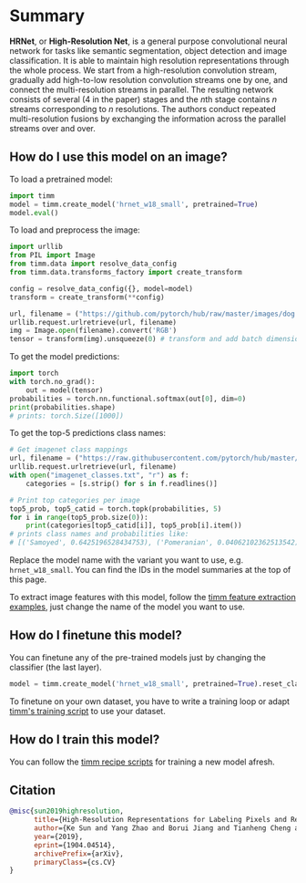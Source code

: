 # Summary

**HRNet**, or **High-Resolution Net**, is a general purpose convolutional neural network for tasks like semantic segmentation, object detection and image classification. It is able to maintain high resolution representations through the whole process. We start from a high-resolution convolution stream, gradually add high-to-low resolution convolution streams one by one, and connect the multi-resolution streams in parallel. The resulting network consists of several ($4$ in the paper) stages and the $n$th stage contains $n$ streams corresponding to $n$ resolutions. The authors conduct repeated multi-resolution fusions by exchanging the information across the parallel streams over and over.

## How do I use this model on an image?
To load a pretrained model:

```python
import timm
model = timm.create_model('hrnet_w18_small', pretrained=True)
model.eval()
```

To load and preprocess the image:
```python 
import urllib
from PIL import Image
from timm.data import resolve_data_config
from timm.data.transforms_factory import create_transform

config = resolve_data_config({}, model=model)
transform = create_transform(**config)

url, filename = ("https://github.com/pytorch/hub/raw/master/images/dog.jpg", "dog.jpg")
urllib.request.urlretrieve(url, filename)
img = Image.open(filename).convert('RGB')
tensor = transform(img).unsqueeze(0) # transform and add batch dimension
```

To get the model predictions:
```python
import torch
with torch.no_grad():
    out = model(tensor)
probabilities = torch.nn.functional.softmax(out[0], dim=0)
print(probabilities.shape)
# prints: torch.Size([1000])
```

To get the top-5 predictions class names:
```python
# Get imagenet class mappings
url, filename = ("https://raw.githubusercontent.com/pytorch/hub/master/imagenet_classes.txt", "imagenet_classes.txt")
urllib.request.urlretrieve(url, filename) 
with open("imagenet_classes.txt", "r") as f:
    categories = [s.strip() for s in f.readlines()]

# Print top categories per image
top5_prob, top5_catid = torch.topk(probabilities, 5)
for i in range(top5_prob.size(0)):
    print(categories[top5_catid[i]], top5_prob[i].item())
# prints class names and probabilities like:
# [('Samoyed', 0.6425196528434753), ('Pomeranian', 0.04062102362513542), ('keeshond', 0.03186424449086189), ('white wolf', 0.01739676296710968), ('Eskimo dog', 0.011717947199940681)]
```

Replace the model name with the variant you want to use, e.g. `hrnet_w18_small`. You can find the IDs in the model summaries at the top of this page.

To extract image features with this model, follow the [timm feature extraction examples](https://rwightman.github.io/pytorch-image-models/feature_extraction/), just change the name of the model you want to use.

## How do I finetune this model?
You can finetune any of the pre-trained models just by changing the classifier (the last layer).
```python
model = timm.create_model('hrnet_w18_small', pretrained=True).reset_classifier(NUM_FINETUNE_CLASSES)
```
To finetune on your own dataset, you have to write a training loop or adapt [timm's training
script](https://github.com/rwightman/pytorch-image-models/blob/master/train.py) to use your dataset.

## How do I train this model?

You can follow the [timm recipe scripts](https://rwightman.github.io/pytorch-image-models/scripts/) for training a new model afresh.

## Citation

```BibTeX
@misc{sun2019highresolution,
      title={High-Resolution Representations for Labeling Pixels and Regions}, 
      author={Ke Sun and Yang Zhao and Borui Jiang and Tianheng Cheng and Bin Xiao and Dong Liu and Yadong Mu and Xinggang Wang and Wenyu Liu and Jingdong Wang},
      year={2019},
      eprint={1904.04514},
      archivePrefix={arXiv},
      primaryClass={cs.CV}
}
```

<!--
Models:
- Name: hrnet_w18_small
  Metadata:
    FLOPs: 2071651488
    Epochs: 100
    Batch Size: 256
    Training Data:
    - ImageNet
    Training Techniques:
    - Nesterov Accelerated Gradient
    - Weight Decay
    Training Resources: 4x NVIDIA V100 GPUs
    Architecture:
    - Batch Normalization
    - Convolution
    - ReLU
    - Residual Connection
    File Size: 52934302
    Tasks:
    - Image Classification
    Training Time: ''
    ID: hrnet_w18_small
    Layers: 18
    Crop Pct: '0.875'
    Momentum: 0.9
    Image Size: '224'
    Weight Decay: 0.001
    Interpolation: bilinear
  Code: https://github.com/rwightman/pytorch-image-models/blob/d8e69206be253892b2956341fea09fdebfaae4e3/timm/models/hrnet.py#L790
  Config: ''
  In Collection: HRNet
- Name: hrnet_w18_small_v2
  Metadata:
    FLOPs: 3360023160
    Epochs: 100
    Batch Size: 256
    Training Data:
    - ImageNet
    Training Techniques:
    - Nesterov Accelerated Gradient
    - Weight Decay
    Training Resources: 4x NVIDIA V100 GPUs
    Architecture:
    - Batch Normalization
    - Convolution
    - ReLU
    - Residual Connection
    File Size: 62682879
    Tasks:
    - Image Classification
    Training Time: ''
    ID: hrnet_w18_small_v2
    Layers: 18
    Crop Pct: '0.875'
    Momentum: 0.9
    Image Size: '224'
    Weight Decay: 0.001
    Interpolation: bilinear
  Code: https://github.com/rwightman/pytorch-image-models/blob/d8e69206be253892b2956341fea09fdebfaae4e3/timm/models/hrnet.py#L795
  Config: ''
  In Collection: HRNet
- Name: hrnet_w32
  Metadata:
    FLOPs: 11524528320
    Epochs: 100
    Batch Size: 256
    Training Data:
    - ImageNet
    Training Techniques:
    - Nesterov Accelerated Gradient
    - Weight Decay
    Training Resources: 4x NVIDIA V100 GPUs
    Architecture:
    - Batch Normalization
    - Convolution
    - ReLU
    - Residual Connection
    File Size: 165547812
    Tasks:
    - Image Classification
    Training Time: 60 hours
    ID: hrnet_w32
    Layers: 32
    Crop Pct: '0.875'
    Momentum: 0.9
    Image Size: '224'
    Weight Decay: 0.001
    Interpolation: bilinear
  Code: https://github.com/rwightman/pytorch-image-models/blob/d8e69206be253892b2956341fea09fdebfaae4e3/timm/models/hrnet.py#L810
  Config: ''
  In Collection: HRNet
- Name: hrnet_w40
  Metadata:
    FLOPs: 16381182192
    Epochs: 100
    Batch Size: 256
    Training Data:
    - ImageNet
    Training Techniques:
    - Nesterov Accelerated Gradient
    - Weight Decay
    Training Resources: 4x NVIDIA V100 GPUs
    Architecture:
    - Batch Normalization
    - Convolution
    - ReLU
    - Residual Connection
    File Size: 230899236
    Tasks:
    - Image Classification
    Training Time: ''
    ID: hrnet_w40
    Layers: 40
    Crop Pct: '0.875'
    Momentum: 0.9
    Image Size: '224'
    Weight Decay: 0.001
    Interpolation: bilinear
  Code: https://github.com/rwightman/pytorch-image-models/blob/d8e69206be253892b2956341fea09fdebfaae4e3/timm/models/hrnet.py#L815
  Config: ''
  In Collection: HRNet
- Name: hrnet_w44
  Metadata:
    FLOPs: 19202520264
    Epochs: 100
    Batch Size: 256
    Training Data:
    - ImageNet
    Training Techniques:
    - Nesterov Accelerated Gradient
    - Weight Decay
    Training Resources: 4x NVIDIA V100 GPUs
    Architecture:
    - Batch Normalization
    - Convolution
    - ReLU
    - Residual Connection
    File Size: 268957432
    Tasks:
    - Image Classification
    Training Time: ''
    ID: hrnet_w44
    Layers: 44
    Crop Pct: '0.875'
    Momentum: 0.9
    Image Size: '224'
    Weight Decay: 0.001
    Interpolation: bilinear
  Code: https://github.com/rwightman/pytorch-image-models/blob/d8e69206be253892b2956341fea09fdebfaae4e3/timm/models/hrnet.py#L820
  Config: ''
  In Collection: HRNet
- Name: hrnet_w48
  Metadata:
    FLOPs: 22285865760
    Epochs: 100
    Batch Size: 256
    Training Data:
    - ImageNet
    Training Techniques:
    - Nesterov Accelerated Gradient
    - Weight Decay
    Training Resources: 4x NVIDIA V100 GPUs
    Architecture:
    - Batch Normalization
    - Convolution
    - ReLU
    - Residual Connection
    File Size: 310603710
    Tasks:
    - Image Classification
    Training Time: 80 hours
    ID: hrnet_w48
    Layers: 48
    Crop Pct: '0.875'
    Momentum: 0.9
    Image Size: '224'
    Weight Decay: 0.001
    Interpolation: bilinear
  Code: https://github.com/rwightman/pytorch-image-models/blob/d8e69206be253892b2956341fea09fdebfaae4e3/timm/models/hrnet.py#L825
  Config: ''
  In Collection: HRNet
- Name: hrnet_w18
  Metadata:
    FLOPs: 5547205500
    Epochs: 100
    Batch Size: 256
    Training Data:
    - ImageNet
    Training Techniques:
    - Nesterov Accelerated Gradient
    - Weight Decay
    Training Resources: 4x NVIDIA V100 GPUs
    Architecture:
    - Batch Normalization
    - Convolution
    - ReLU
    - Residual Connection
    File Size: 85718883
    Tasks:
    - Image Classification
    Training Time: ''
    ID: hrnet_w18
    Layers: 18
    Crop Pct: '0.875'
    Momentum: 0.9
    Image Size: '224'
    Weight Decay: 0.001
    Interpolation: bilinear
  Code: https://github.com/rwightman/pytorch-image-models/blob/d8e69206be253892b2956341fea09fdebfaae4e3/timm/models/hrnet.py#L800
  Config: ''
  In Collection: HRNet
- Name: hrnet_w64
  Metadata:
    FLOPs: 37239321984
    Epochs: 100
    Batch Size: 256
    Training Data:
    - ImageNet
    Training Techniques:
    - Nesterov Accelerated Gradient
    - Weight Decay
    Training Resources: 4x NVIDIA V100 GPUs
    Architecture:
    - Batch Normalization
    - Convolution
    - ReLU
    - Residual Connection
    File Size: 513071818
    Tasks:
    - Image Classification
    Training Time: ''
    ID: hrnet_w64
    Layers: 64
    Crop Pct: '0.875'
    Momentum: 0.9
    Image Size: '224'
    Weight Decay: 0.001
    Interpolation: bilinear
  Code: https://github.com/rwightman/pytorch-image-models/blob/d8e69206be253892b2956341fea09fdebfaae4e3/timm/models/hrnet.py#L830
  Config: ''
  In Collection: HRNet
- Name: hrnet_w30
  Metadata:
    FLOPs: 10474119492
    Epochs: 100
    Batch Size: 256
    Training Data:
    - ImageNet
    Training Techniques:
    - Nesterov Accelerated Gradient
    - Weight Decay
    Training Resources: 4x NVIDIA V100 GPUs
    Architecture:
    - Batch Normalization
    - Convolution
    - ReLU
    - Residual Connection
    File Size: 151452218
    Tasks:
    - Image Classification
    Training Time: ''
    ID: hrnet_w30
    Layers: 30
    Crop Pct: '0.875'
    Momentum: 0.9
    Image Size: '224'
    Weight Decay: 0.001
    Interpolation: bilinear
  Code: https://github.com/rwightman/pytorch-image-models/blob/d8e69206be253892b2956341fea09fdebfaae4e3/timm/models/hrnet.py#L805
  Config: ''
  In Collection: HRNet
Collections:
- Name: HRNet
  Paper:
    title: Deep High-Resolution Representation Learning for Visual Recognition
    url: https://papperswithcode.com//paper/190807919
  type: model-index
Type: model-index
-->